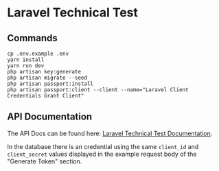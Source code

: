 # Laravel Technical Test

## Commands

```shell script
cp .env.example .env
yarn install
yarn run dev
php artisan key:generate
php artisan migrate --seed
php artisan passport:install
php artisan passport:client --client --name="Laravel Client Credentials Grant Client"
```

## API Documentation

The API Docs can be found here: [Laravel Technical Test Documentation](https://documenter.getpostman.com/view/415095/SWTG5aTY).

In the database there is an credential using the same `client_id` and `client_secret` values 
displayed in the example request body of the "Generate Token" section. 
